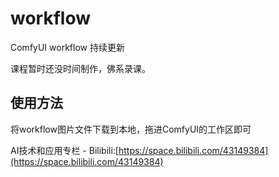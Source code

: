 # workflow
ComfyUI workflow 持续更新

课程暂时还没时间制作，佛系录课。

## 使用方法
将workflow图片文件下载到本地，拖进ComfyUI的工作区即可

AI技术和应用专栏 - Bilibili:[https://space.bilibili.com/43149384](https://space.bilibili.com/43149384)
